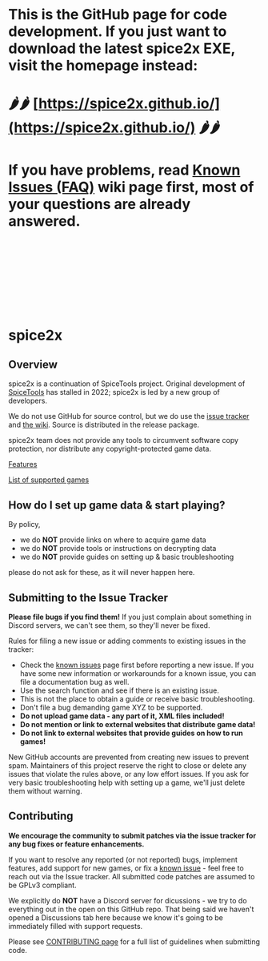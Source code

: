 <br/><br/><br/><br/><br/><br/><br/><br/>

# This is the GitHub page for code development. If you just want to download the latest spice2x EXE, visit the homepage instead:

# 🌶️🌶️ [https://spice2x.github.io/](https://spice2x.github.io/) 🌶️🌶️

# If you have problems, read [Known Issues (FAQ)](https://github.com/spice2x/spice2x.github.io/wiki/Known-issues) wiki page first, most of your questions are already answered.

<br/><br/><br/><br/><br/><br/><br/><br/>

# spice2x

## Overview

spice2x is a continuation of SpiceTools project. Original development of [SpiceTools](https://github.com/spicetools/spicetools) has stalled in 2022; spice2x is led by a new group of developers.

We do not use GitHub for source control, but we do use the [issue tracker](https://github.com/spice2x/spice2x.github.io/issues) and [the wiki](https://github.com/spice2x/spice2x.github.io/wiki). Source is distributed in the release package.

spice2x team does not provide any tools to circumvent software copy protection, nor distribute any copyright-protected game data.

[Features](https://github.com/spice2x/spice2x.github.io/wiki/spice2x-features)

[List of supported games](https://github.com/spice2x/spice2x.github.io/wiki/List-of-supported-games)

## How do I set up game data & start playing?

By policy,

* we do **NOT** provide links on where to acquire game data
* we do **NOT** provide tools or instructions on decrypting data
* we do **NOT** provide guides on setting up & basic troubleshooting

please do not ask for these, as it will never happen here.

## Submitting to the Issue Tracker

**Please file bugs if you find them!** If you just complain about something in Discord servers, we can't see them, so they'll never be fixed.

Rules for filing a new issue or adding comments to existing issues in the tracker:

* Check the [known issues](https://github.com/spice2x/spice2x.github.io/wiki/Known-issues) page first before reporting a new issue. If you have some new information or workarounds for a known issue, you can file a documentation bug as well.
* Use the search function and see if there is an existing issue. 
* This is not the place to obtain a guide or receive basic troubleshooting.
* Don't file a bug demanding game XYZ to be supported.
* **Do not upload game data - any part of it, XML files included!**
* **Do not mention or link to external websites that distribute game data!**
* **Do not link to external websites that provide guides on how to run games!**

New GitHub accounts are prevented from creating new issues to prevent spam. Maintainers of this project reserve the right to close or delete any issues that violate the rules above, or any low effort issues. If you ask for very basic troubleshooting help with setting up a game, we'll just delete them without warning.

## Contributing
**We encourage the community to submit patches via the issue tracker for any bug fixes or feature enhancements.**

If you want to resolve any reported (or not reported) bugs, implement features, add support for new games, or fix a [known issue](https://github.com/spice2x/spice2x.github.io/wiki/Known-issues) - feel free to reach out via the Issue tracker. All submitted code patches are assumed to be GPLv3 compliant.

We explicitly do **NOT** have a Discord server for dicussions - we try to do everything out in the open on this GitHub repo. That being said we haven't opened a Discussions tab here because we know it's going to be immediately filled with support requests.

Please see [CONTRIBUTING page](https://github.com/spice2x/spice2x.github.io/blob/main/CONTRIBUTING.md) for a full list of guidelines when submitting code.

